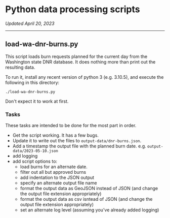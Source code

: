 # Python data processing scripts

_Updated April 20, 2023_

---

## load-wa-dnr-burns.py

This script loads burn requests planned for the current day from the Washington
state DNR database. It does nothing more than print out the resulting data.

To run it, install any recent version of python 3 (e.g. 3.10.5), and execute the
following in this directory:

    ./load-wa-dnr-burns.py

Don't expect it to work at first.

### Tasks

These tasks are intended to be done for the most part in order.

- Get the script working. It has a few bugs.
- Update it to write out the files to `output-data/dnr-burns.json`.
- Add a timestamp the output file with the planned burn date. e.g. `output-data/2023-05-10.json`
- add logging
- add script options to:
  - load burns for an alternate date.
  - filter out all but approved burns
  - add indentation to the JSON output
  - specify an alternate output file name
  - format the output data as GeoJSON instead of JSON (and change the output file extension appropriately)
  - format the output data as csv isntead of JSON (and change the output file extension appropriately)
  - set an alternate log level (assuming you've already added logging)

